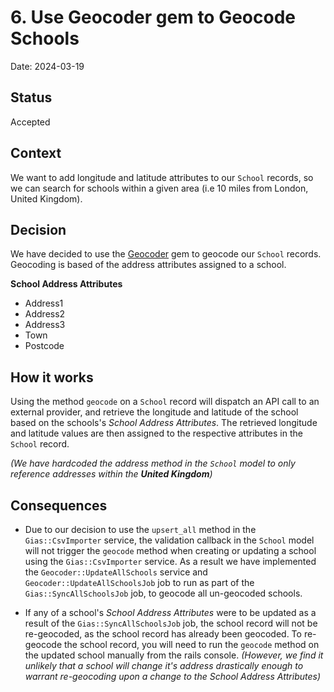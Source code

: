 # 6. Use Geocoder gem to Geocode Schools

Date: 2024-03-19

## Status

Accepted

## Context

We want to add longitude and latitude attributes to our `School` records, so we can search for schools within a given area (i.e 10 miles from London, United Kingdom).

## Decision

We have decided to use the [Geocoder](https://github.com/alexreisner/geocoder) gem to geocode our `School` records. Geocoding is based of the address attributes assigned to a school.

__School Address Attributes__
- Address1
- Address2
- Address3
- Town
- Postcode

## How it works

Using the method `geocode` on a `School` record will dispatch an API call to an external provider, and retrieve the longitude and latitude of the school based on the schools's _School Address Attributes_. The retrieved longitude and latitude values are then assigned to the respective attributes in the `School` record.

_(We have hardcoded the address method in the `School` model to only reference addresses within the **United Kingdom**)_

## Consequences

- Due to our decision to use the `upsert_all` method in the `Gias::CsvImporter` service, the validation callback in the `School` model will not trigger the `geocode` method when creating or updating a school using the `Gias::CsvImporter` service. As a result we have implemented the `Geocoder::UpdateAllSchools` service and `Geocoder::UpdateAllSchoolsJob` job to run as part of the `Gias::SyncAllSchoolsJob` job, to geocode all un-geocoded schools.

- If any of a school's _School Address Attributes_ were to be updated as a result of the `Gias::SyncAllSchoolsJob` job, the school record will not be re-geocoded, as the school record has already been geocoded. To re-geocode the school record, you will need to run the `geocode` method on the updated school manually from the rails console. _(However, we find it unlikely that a school will change it's address drastically enough to warrant re-geocoding upon a change to the School Address Attributes)_
